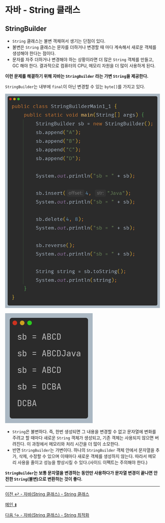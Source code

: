 # 자바 - String 클래스

## StringBuilder

- `String` 클래스는 불변 객체여서 생기는 단점이 있다.
- 불변은 `String` 클래스는 문자를 더하거나 변경할 때 마다 계속해서 새로운 객체를 생성해야 한다는 점이다.
- 문자를 자주 더하거나 변경해야 하는 상황이라면 더 많은 `String` 객체를 만들고, GC 해야 한다. 결과적으로 컴퓨터의 CPU, 메모리 자원을 더 많이 사용하게 된다.

**이런 문제를 해결하기 위해 자바는 `StringBuilder` 라는 가변 `String`을 제공한다.**

`StringBuilder`는 내부에 `final`이 아닌 변경할 수 있는 `byte[]`를 가지고 있다.

![img_10.png](image/img_10.png)

![img_11.png](image/img_11.png)

- `String`은 불변하다. 즉, 한번 생성되면 그 내용을 변경할 수 없고 문자열에 변화를 주려고 할 때마다 새로운 `String` 객체가 생성되고, 기존 객체는 사용되지 않으면 버려진다. 
    이 과정에서 메모리와 처리 시간을 더 많이 소모한다.
- 반면 `StringBuilder`는 가변이다. 하나의 `StringBuilder` 객체 안에서 문자열을 추가, 삭제, 수정할 수 있으며 이때마다 새로운 객체를 생성하지 않는다. 따라서 메모리 사용을 줄이고
    성능을 향상시킬 수 있다.(사이드 이펙트는 주의해야 한다.)

**`StringBuilder`는 보통 문자열을 변경하는 동안만 사용하다가 문자열 변경이 끝나면 안전한 `String`(불변)으로 변환하는 것이 좋다.**

---

[이전 ↩️ - 자바(String 클래스) - String 클래스]()

[메인 ⏫](https://github.com/genesis12345678/TIL/blob/main/Java/mid_1/Main.md)

[다음 ↪️ - 자바(String 클래스) - String 최적화]()